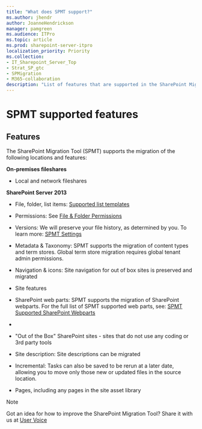 ```yaml
---
title: "What does SPMT support?"
ms.author: jhendr
author: JoanneHendrickson
manager: pamgreen
ms.audience: ITPro
ms.topic: article
ms.prod: sharepoint-server-itpro
localization_priority: Priority
ms.collection: 
- IT_Sharepoint_Server_Top
- Strat_SP_gtc
- SPMigration
- M365-collaboration
description: "List of features that are supported in the SharePoint Migration Tool (SPMT)"
---
```


# SPMT supported features


## Features
The SharePoint Migration Tool (SPMT) supports the migration of the following locations and features:

**On-premises fileshares**
- Local and network fileshares

**SharePoint Server 2013**
- File, folder, list items:  [Supported list templates](sharepoint-migration-supported-list-templates.md)

- Permissions: See [File & Folder Permissions](understanding-permissions-when-migrating.md)

- Versions:  We will preserve your file history, as determined by you. To learn more: [SPMT Settings](spmt-settings.md)

- Metadata & Taxonomy:  SPMT supports the migration of content types and term stores. Global term store migration requires global tenant admin permissions.

- Navigation & icons:  Site navigation for out of box sites is preserved and migrated
 
- Site features

- SharePoint web parts: SPMT supports the migration of SharePoint webparts. For the full list of SPMT supported web parts, see: [SPMT Supported SharePoint Webparts](spmt-supported-webparts.md) 
- 
- "Out of the Box" SharePoint sites - sites that do not use any coding or 3rd party tools 

- Site description:  Site descriptions can be migrated

- Incremental:  Tasks can also be saved to be rerun at a later date, allowing you to move only those new or updated files in the source location. 

- Pages, including any pages in the site asset library 


> [!Note]
>Got an idea for how to improve the SharePoint Migration Tool? Share it with us at [User Voice](https://sharepoint.uservoice.com/forums/282887-sharepoint-hybrid-or-migration-to-office365)